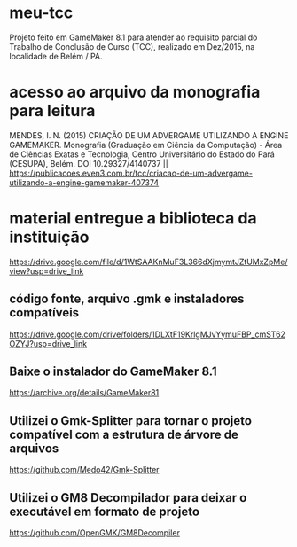 # meu-tcc
Projeto feito em GameMaker 8.1 para atender ao requisito parcial do Trabalho de Conclusão de Curso (TCC), realizado em Dez/2015, na localidade de Belém / PA.

# acesso ao arquivo da monografia para leitura
MENDES, I. N. (2015) CRIAÇÃO DE UM ADVERGAME UTILIZANDO A ENGINE GAMEMAKER. Monografia (Graduação em Ciência da Computação) - Área de Ciências Exatas e Tecnologia, Centro Universitário do Estado do Pará (CESUPA), Belém. DOI 10.29327/4140737 || https://publicacoes.even3.com.br/tcc/criacao-de-um-advergame-utilizando-a-engine-gamemaker-407374

# material entregue a biblioteca da instituição
https://drive.google.com/file/d/1WtSAAKnMuF3L366dXjmymtJZtUMxZpMe/view?usp=drive_link

## código fonte, arquivo .gmk e instaladores compatíveis
https://drive.google.com/drive/folders/1DLXtF19KrlgMJvYymuFBP_cmST62OZYJ?usp=drive_link

## Baixe o instalador do GameMaker 8.1
https://archive.org/details/GameMaker81

## Utilizei o Gmk-Splitter para tornar o projeto compatível com a estrutura de árvore de arquivos
https://github.com/Medo42/Gmk-Splitter

## Utilizei o GM8 Decompilador para deixar o executável em formato de projeto
https://github.com/OpenGMK/GM8Decompiler
